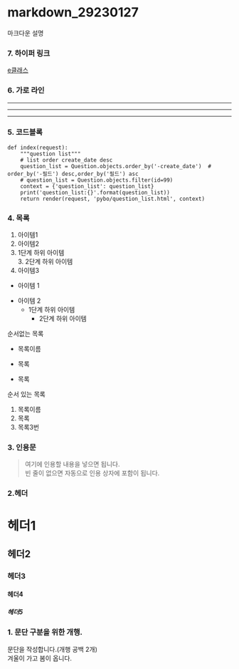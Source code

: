 # markdown_29230127
마크다운 설명

### 7. 하이퍼 링크
[e클래스](http://cafe.daum.net/pcwk "e클래스의 cafe입니다.")


### 6. 가로 라인
---
***
------

### 5. 코드블록
```
def index(request):
    """question list"""
    # list order create_date desc
    question_list = Question.objects.order_by('-create_date')  # order_by('-필드') desc,order_by('필드') asc
    # question_list = Question.objects.filter(id=99)
    context = {'question_list': question_list}
    print('question_list:{}'.format(question_list))
    return render(request, 'pybo/question_list.html', context)
```


### 4. 목록
1. 아이템1
2. 아이템2  
  9. 1단계 하위 아이템  
    3. 2단계 하위 아이템
9. 아이템3

- 아이템 1  
+ 아이템 2  
  - 1단계 하위 아이템  
    * 2단계 하위 아이템  

순서없는 목록  
* 목록이름
- 목록
+ 목록

순서 있는 목록
1. 목록이름
2. 목록
3. 목록3번

### 3. 인용문
> 여기에 인용할 내용을 넣으면 됩니다.  
> 빈 줄이 없으면 자동으로 인용 상자에 포함이 됩니다.

### 2.헤더
# 헤더1
## 헤더2
### 헤더3
#### 헤더4
##### 헤더5

### 1. 문단 구분을 위한 개행.
문단을 작성합니다.(개행 공백 2개)  
겨울이 가고 봄이 옵니다.
